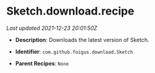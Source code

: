 # Sketch.download.recipe

_Last updated 2021-12-23 20:01:50Z_

- **Description**: Downloads the latest version of Sketch.

- **Identifier**: `com.github.foigus.download.Sketch`

- **Parent Recipes**: `None`
